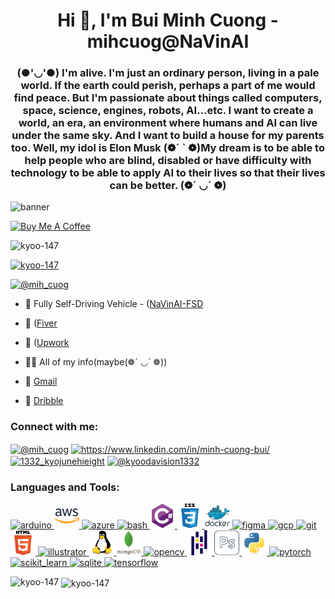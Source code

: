 <h1 align="center">Hi 👋, I'm Bui Minh Cuong - mihcuog@NaVinAI</h1>
<h3 align="center">(●'◡'●) I'm alive. I'm just an ordinary person, living in a pale world. If the earth could perish, perhaps a part of me would find peace. But I'm passionate about things called computers, space, science, engines, robots, AI...etc. I want to create a world, an era, an environment where humans and AI can live under the same sky. And I want to build a house for my parents too. Well, my idol is Elon Musk (❁´ ` ❁)My dream is to be able to help people who are blind, disabled or have difficulty with technology to be able to apply AI to their lives so that their lives can be better. (❁´ ◡` ❁)</h3>
<!-- <img alt="banner" style="width:100vw" src="https://media0.giphy.com/media/0ZWzpdd0wUhhGZ7gqe/giphy.gif?cid=ecf05e47bgm4vsq4x53qo5bo399fexjaboes9tb70rm2c3hb&ep=v1_gifs_related&rid=giphy.gif&ct=g"> -->
 <img alt="banner" style="width:100vw" src="https://i.pinimg.com/originals/09/c6/29/09c62903beeba336dc9da76eb5c9a107.gif"> 

 <!-- <img alt="banner" style="width:100vw" src="https://i.pinimg.com/originals/08/05/3f/08053f69eb1664dfe45d3b08257543b4.gif">  -->

  <!-- <img alt="banner" style="width:100vw" src="https://i.pinimg.com/originals/29/3e/e2/293ee2e9c3d5697154aba7dbb255e64d.gif"> -->
<a href="https://www.buymeacoffee.com/buiminhcuong" target="_blank"><img src="https://cdn.buymeacoffee.com/buttons/default-orange.png" alt="Buy Me A Coffee" height="41" width="174"></a>

<p align="left"> <img src="https://komarev.com/ghpvc/?username=kyoo-147&label=Profile%20views&color=0e75b6&style=flat" alt="kyoo-147" /> </p>

<!-- p align="left"> <img src="https://komarev.com/ghpvc/?username=kyoo-147&label=Users%20&color=0e75b6&style=flat" alt="kyoo-147" /> </p> -->

<p align="left"> <a href="https://github.com/ryo-ma/github-profile-trophy"><img src="https://github-profile-trophy.vercel.app/?username=kyoo-147" alt="kyoo-147" /></a> </p>

<p align="left"> <a href="https://twitter.com/@mih_cuog" target="blank"><img src="https://img.shields.io/twitter/follow/@mih_cuog?logo=twitter&style=for-the-badge" alt="@mih_cuog" /></a> </p>

- 🔭 Fully Self-Driving Vehicle - ([NaVinAI-FSD](https://www.youtube.com/watch?v=HUi0I8FxMtE)

- 🤝 ([Fiver](https://www.fiverr.com/macdaiqua147?up_rollout=true)

- 🤝 ([Upwork](https://www.upwork.com/freelancers/~011ca77d21dc10889d)

- 👨‍💻 All of my info(maybe(❁´ ◡` ❁))

- 📝 [Gmail](ngoctuanvinh1332@gmail.com)

- 👯 [Dribble](https://dribbble.com/macdaiqua147)

<h3 align="left">Connect with me:</h3>
<p align="left">
<a href="https://twitter.com/@mih_cuog" target="blank"><img align="center" src="https://raw.githubusercontent.com/rahuldkjain/github-profile-readme-generator/master/src/images/icons/Social/twitter.svg" alt="@mih_cuog" height="30" width="40" /></a>
<a href="https://linkedin.com/in/https://www.linkedin.com/in/minh-cuong-bui/" target="blank"><img align="center" src="https://raw.githubusercontent.com/rahuldkjain/github-profile-readme-generator/master/src/images/icons/Social/linked-in-alt.svg" alt="https://www.linkedin.com/in/minh-cuong-bui/" height="30" width="40" /></a>
<a href="https://instagram.com/1332_kyojunehieight" target="blank"><img align="center" src="https://raw.githubusercontent.com/rahuldkjain/github-profile-readme-generator/master/src/images/icons/Social/instagram.svg" alt="1332_kyojunehieight" height="30" width="40" /></a>
<a href="https://www.youtube.com/c/@kyoodavision1332" target="blank"><img align="center" src="https://raw.githubusercontent.com/rahuldkjain/github-profile-readme-generator/master/src/images/icons/Social/youtube.svg" alt="@kyoodavision1332" height="30" width="40" /></a>
</p>

<h3 align="left">Languages and Tools:</h3>
<p align="left"> <a href="https://www.arduino.cc/" target="_blank" rel="noreferrer"> <img src="https://cdn.worldvectorlogo.com/logos/arduino-1.svg" alt="arduino" width="40" height="40"/> </a> <a href="https://aws.amazon.com" target="_blank" rel="noreferrer"> <img src="https://raw.githubusercontent.com/devicons/devicon/master/icons/amazonwebservices/amazonwebservices-original-wordmark.svg" alt="aws" width="40" height="40"/> </a> <a href="https://azure.microsoft.com/en-in/" target="_blank" rel="noreferrer"> <img src="https://www.vectorlogo.zone/logos/microsoft_azure/microsoft_azure-icon.svg" alt="azure" width="40" height="40"/> </a> <a href="https://www.gnu.org/software/bash/" target="_blank" rel="noreferrer"> <img src="https://www.vectorlogo.zone/logos/gnu_bash/gnu_bash-icon.svg" alt="bash" width="40" height="40"/> </a> <a href="https://www.w3schools.com/cs/" target="_blank" rel="noreferrer"> <img src="https://raw.githubusercontent.com/devicons/devicon/master/icons/csharp/csharp-original.svg" alt="csharp" width="40" height="40"/> </a> <a href="https://www.w3schools.com/css/" target="_blank" rel="noreferrer"> <img src="https://raw.githubusercontent.com/devicons/devicon/master/icons/css3/css3-original-wordmark.svg" alt="css3" width="40" height="40"/> </a> <a href="https://www.docker.com/" target="_blank" rel="noreferrer"> <img src="https://raw.githubusercontent.com/devicons/devicon/master/icons/docker/docker-original-wordmark.svg" alt="docker" width="40" height="40"/> </a> <a href="https://www.figma.com/" target="_blank" rel="noreferrer"> <img src="https://www.vectorlogo.zone/logos/figma/figma-icon.svg" alt="figma" width="40" height="40"/> </a> <a href="https://cloud.google.com" target="_blank" rel="noreferrer"> <img src="https://www.vectorlogo.zone/logos/google_cloud/google_cloud-icon.svg" alt="gcp" width="40" height="40"/> </a> <a href="https://git-scm.com/" target="_blank" rel="noreferrer"> <img src="https://www.vectorlogo.zone/logos/git-scm/git-scm-icon.svg" alt="git" width="40" height="40"/> </a> <a href="https://www.w3.org/html/" target="_blank" rel="noreferrer"> <img src="https://raw.githubusercontent.com/devicons/devicon/master/icons/html5/html5-original-wordmark.svg" alt="html5" width="40" height="40"/> </a> <a href="https://www.adobe.com/in/products/illustrator.html" target="_blank" rel="noreferrer"> <img src="https://www.vectorlogo.zone/logos/adobe_illustrator/adobe_illustrator-icon.svg" alt="illustrator" width="40" height="40"/> </a> <a href="https://www.linux.org/" target="_blank" rel="noreferrer"> <img src="https://raw.githubusercontent.com/devicons/devicon/master/icons/linux/linux-original.svg" alt="linux" width="40" height="40"/> </a> <a href="https://www.mongodb.com/" target="_blank" rel="noreferrer"> <img src="https://raw.githubusercontent.com/devicons/devicon/master/icons/mongodb/mongodb-original-wordmark.svg" alt="mongodb" width="40" height="40"/> </a> <a href="https://opencv.org/" target="_blank" rel="noreferrer"> <img src="https://www.vectorlogo.zone/logos/opencv/opencv-icon.svg" alt="opencv" width="40" height="40"/> </a> <a href="https://pandas.pydata.org/" target="_blank" rel="noreferrer"> <img src="https://raw.githubusercontent.com/devicons/devicon/2ae2a900d2f041da66e950e4d48052658d850630/icons/pandas/pandas-original.svg" alt="pandas" width="40" height="40"/> </a> <a href="https://www.photoshop.com/en" target="_blank" rel="noreferrer"> <img src="https://raw.githubusercontent.com/devicons/devicon/master/icons/photoshop/photoshop-line.svg" alt="photoshop" width="40" height="40"/> </a> <a href="https://www.python.org" target="_blank" rel="noreferrer"> <img src="https://raw.githubusercontent.com/devicons/devicon/master/icons/python/python-original.svg" alt="python" width="40" height="40"/> </a> <a href="https://pytorch.org/" target="_blank" rel="noreferrer"> <img src="https://www.vectorlogo.zone/logos/pytorch/pytorch-icon.svg" alt="pytorch" width="40" height="40"/> </a> <a href="https://scikit-learn.org/" target="_blank" rel="noreferrer"> <img src="https://upload.wikimedia.org/wikipedia/commons/0/05/Scikit_learn_logo_small.svg" alt="scikit_learn" width="40" height="40"/> </a> <a href="https://www.sqlite.org/" target="_blank" rel="noreferrer"> <img src="https://www.vectorlogo.zone/logos/sqlite/sqlite-icon.svg" alt="sqlite" width="40" height="40"/> </a> <a href="https://www.tensorflow.org" target="_blank" rel="noreferrer"> <img src="https://www.vectorlogo.zone/logos/tensorflow/tensorflow-icon.svg" alt="tensorflow" width="40" height="40"/> </a> </p>

<p><img align="left" src="https://github-readme-stats.vercel.app/api/top-langs?username=kyoo-147&show_icons=true&locale=en&layout=compact" alt="kyoo-147" /></p>

<p>&nbsp;<img align="center" src="https://github-readme-stats.vercel.app/api?username=kyoo-147&show_icons=true&locale=en" alt="kyoo-147" /></p>


<!-- <p><img align="center" src="https://github-readme-streak-stats.herokuapp.com/?user=kyoo-147&" alt="kyoo-147" /></p>-->


